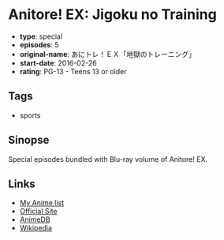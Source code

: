 # Anitore! EX: Jigoku no Training

-   **type**: special
-   **episodes**: 5
-   **original-name**: あにトレ！ＥＸ「地獄のトレーニング」
-   **start-date**: 2016-02-26
-   **rating**: PG-13 - Teens 13 or older

## Tags

-   sports

## Sinopse

Special episodes bundled with Blu-ray volume of Anitore! EX.

## Links

-   [My Anime list](https://myanimelist.net/anime/32886/Anitore_EX__Jigoku_no_Training)
-   [Official Site](http://anime-training.com/category/goods)
-   [AnimeDB](http://anidb.info/perl-bin/animedb.pl?show=anime&aid=11540)
-   [Wikipedia](https://en.wikipedia.org/wiki/Ani_Tore!_EX)
